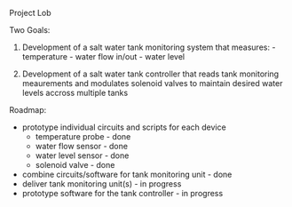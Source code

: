 Project Lob

Two Goals:
  1) Development of a salt water tank monitoring system that measures:
    - temperature
    - water flow in/out
    - water level

  2) Development of a salt water tank controller that reads tank monitoring
  meaurements and modulates solenoid valves to maintain desired water levels
  accross multiple tanks

Roadmap:
  - prototype individual circuits and scripts for each device
    - temperature probe    - done
    - water flow sensor    - done
    - water level sensor   - done
    - solenoid valve       - done
  - combine circuits/software for tank monitoring unit - done
  - deliver tank monitoring unit(s) - in progress
  - prototype software for the tank controller - in progress
